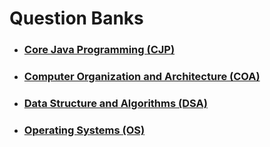 # Question Banks

- ### [Core Java Programming (CJP)](./question-banks/cjp)

- ### [Computer Organization and Architecture (COA)](./question-banks/coa)

- ### [Data Structure and Algorithms (DSA)](./question-banks/dsa)

- ### [Operating Systems (OS)](./question-banks/os)
